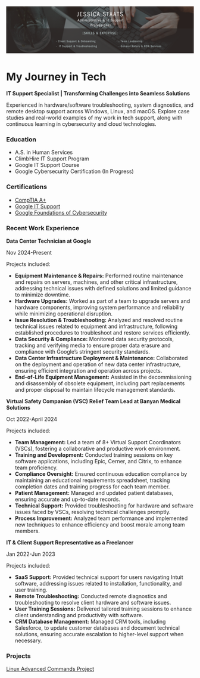 <h1 align="center">
 <img src="docs/assets/Black And Grey Professional Technology LinkedIn Banner.png" />
</h1>


# My Journey in Tech
**IT Support Specialist | Transforming Challenges into Seamless Solutions**

Experienced in hardware/software troubleshooting, system diagnostics, and remote desktop support across Windows, Linux, and macOS. Explore case studies and real-world examples of my work in tech support, along with continuous learning in cybersecurity and cloud technologies.

### Education
* A.S. in Human Services
* ClimbHire IT Support Program
* Google IT Support Course
* Google Cybersecurity Certification (In Progress)

### Certifications
  * [CompTIA A+](https://www.credly.com/badges/05a82135-2848-4675-91f3-070a29a29fc5/linked_in_profile)
  * [Google IT Support](https://www.coursera.org/account/accomplishments/specialization/XL62LSJYE4OC)
  * [Google Foundations of Cybersecurity](https://www.coursera.org/account/accomplishments/verify/W5VVVG6DL4BV?utm_source=ln&utm_medium=certificate&utm_content=cert_image&utm_campaign=pdf_header_button&utm_product=course)
    

### Recent Work Experience

**Data Center Technician at Google** 

Nov 2024-Present

Projects included:

* **Equipment Maintenance & Repairs:** Performed routine maintenance and repairs on servers, machines, and other critical infrastructure, addressing technical issues with defined solutions and limited guidance to minimize downtime.
* **Hardware Upgrades:** Worked as part of a team to upgrade servers and hardware components, improving system performance and reliability while minimizing operational disruption.
* **Issue Resolution & Troubleshooting:** Analyzed and resolved routine technical issues related to equipment and infrastructure, following established procedures to troubleshoot and restore services efficiently.
* **Data Security & Compliance:** Monitored data security protocols, tracking and verifying media to ensure proper data erasure and compliance with Google’s stringent security standards.
* **Data Center Infrastructure Deployment & Maintenance:** Collaborated on the deployment and operation of new data center infrastructure, ensuring efficient integration and operation across projects.
* **End-of-Life Equipment Management:** Assisted in the decommissioning and disassembly of obsolete equipment, including part replacements and proper disposal to maintain lifecycle management standards.
  

**Virtual Safety Companion (VSC) Relief Team Lead at Banyan Medical Solutions** 

Oct 2022-April 2024

Projects included:

* **Team Management:** Led a team of 8+ Virtual Support Coordinators (VSCs), fostering a collaborative and productive work environment.
* **Training and Development:** Conducted training sessions on key software applications, including Epic, Cerner, and Citrix, to enhance team proficiency.
* **Compliance Oversight:** Ensured continuous education compliance by maintaining an educational requirements spreadsheet, tracking completion dates and training 
progress for each team member.
* **Patient Management:** Managed and updated patient databases, ensuring accurate and up-to-date records.
* **Technical Support:** Provided troubleshooting for hardware and software issues faced by VSCs, resolving technical challenges promptly.
* **Process Improvement:** Analyzed team performance and implemented new techniques to enhance efficiency and boost morale among team members.


**IT & Client Support Representative as a Freelancer**   

Jan 2022-Jun 2023

Projects included:

* **SaaS Support:** Provided technical support for users navigating Intuit software, addressing issues related to installation, functionality, and user training.
* **Remote Troubleshooting:** Conducted remote diagnostics and troubleshooting to resolve client hardware and software issues.
* **User Training Sessions:** Delivered tailored training sessions to enhance client understanding and productivity with software.
* **CRM Database Management:** Managed CRM tools, including Salesforce, to update customer databases and document technical solutions, ensuring accurate escalation to higher-level support when necessary.

### Projects
[Linux Advanced Commands Project](https://coursera.org/share/fe733c2c01fdd550713fa36e447bd0a1)  
 



